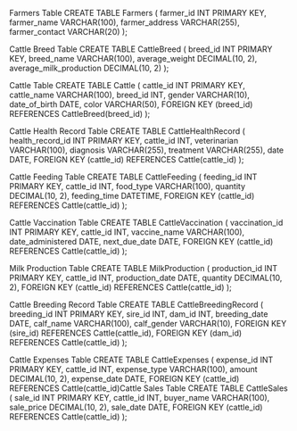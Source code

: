 Farmers Table
CREATE TABLE Farmers (
    farmer_id INT PRIMARY KEY,
    farmer_name VARCHAR(100),
    farmer_address VARCHAR(255),
    farmer_contact VARCHAR(20)
);

Cattle Breed Table
CREATE TABLE CattleBreed (
    breed_id INT PRIMARY KEY,
    breed_name VARCHAR(100),
    average_weight DECIMAL(10, 2),
    average_milk_production DECIMAL(10, 2)
);

Cattle Table
CREATE TABLE Cattle (
    cattle_id INT PRIMARY KEY,
    cattle_name VARCHAR(100),
    breed_id INT,
    gender VARCHAR(10),
    date_of_birth DATE,
    color VARCHAR(50),
    FOREIGN KEY (breed_id) REFERENCES CattleBreed(breed_id)
);

 Cattle Health Record Table
CREATE TABLE CattleHealthRecord (
    health_record_id INT PRIMARY KEY,
    cattle_id INT,
    veterinarian VARCHAR(100),
    diagnosis VARCHAR(255),
    treatment VARCHAR(255),
    date DATE,
    FOREIGN KEY (cattle_id) REFERENCES Cattle(cattle_id)
);

 Cattle Feeding Table
CREATE TABLE CattleFeeding (
    feeding_id INT PRIMARY KEY,
    cattle_id INT,
    food_type VARCHAR(100),
    quantity DECIMAL(10, 2),
    feeding_time DATETIME,
    FOREIGN KEY (cattle_id) REFERENCES Cattle(cattle_id)
);

 Cattle Vaccination Table
CREATE TABLE CattleVaccination (
    vaccination_id INT PRIMARY KEY,
    cattle_id INT,
    vaccine_name VARCHAR(100),
    date_administered DATE,
    next_due_date DATE,
    FOREIGN KEY (cattle_id) REFERENCES Cattle(cattle_id)
);

Milk Production Table
CREATE TABLE MilkProduction (
    production_id INT PRIMARY KEY,
    cattle_id INT,
    production_date DATE,
    quantity DECIMAL(10, 2),
    FOREIGN KEY (cattle_id) REFERENCES Cattle(cattle_id)
);

 Cattle Breeding Record Table
CREATE TABLE CattleBreedingRecord (
    breeding_id INT PRIMARY KEY,
    sire_id INT,
    dam_id INT,
    breeding_date DATE,
    calf_name VARCHAR(100),
    calf_gender VARCHAR(10),
    FOREIGN KEY (sire_id) REFERENCES Cattle(cattle_id),
    FOREIGN KEY (dam_id) REFERENCES Cattle(cattle_id)
);

 Cattle Expenses Table
CREATE TABLE CattleExpenses (
    expense_id INT PRIMARY KEY,
    cattle_id INT,
    expense_type VARCHAR(100),
    amount DECIMAL(10, 2),
    expense_date DATE,
    FOREIGN KEY (cattle_id) REFERENCES Cattle(cattle_id)Cattle Sales Table
CREATE TABLE CattleSales (
    sale_id INT PRIMARY KEY,
    cattle_id INT,
    buyer_name VARCHAR(100),
    sale_price DECIMAL(10, 2),
    sale_date DATE,
    FOREIGN KEY (cattle_id) REFERENCES Cattle(cattle_id)
);
